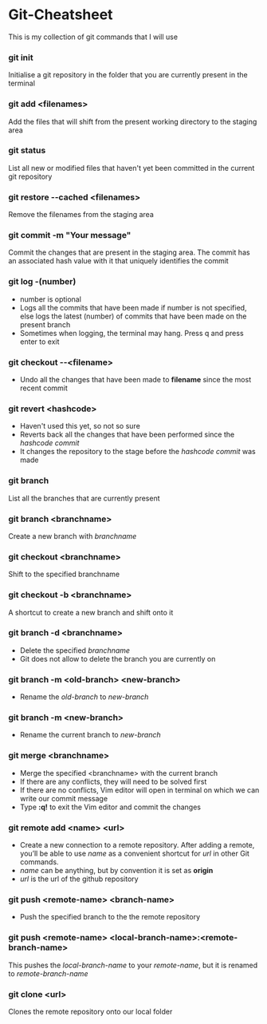 # Git-Cheatsheet
This is my collection of git commands that I will use

### git init
Initialise a git repository in the folder that you are currently present in the terminal

### git add \<filenames\>
Add the files that will shift from the present working directory to the staging area

### git status
List all new or modified files that haven't yet been committed in the current git repository

### git restore --cached \<filenames\>
Remove the filenames from the staging area

### git commit -m "Your message"
Commit the changes that are present in the staging area. The commit has an associated hash value with it that uniquely identifies the commit

### git log -(number)
- number is optional
- Logs all the commits that have been made if number is not specified, else logs the latest (number) of commits that have been made on the present branch
- Sometimes when logging, the terminal may hang. Press q and press enter to exit

### git checkout --\<filename\>
- Undo all the changes that have been made to **filename** since the most recent commit

### git revert \<hashcode\>
- Haven't used this yet, so not so sure
- Reverts back all the changes that have been performed since the *hashcode commit*
- It changes the repository to the stage before the *hashcode commit* was made

### git branch
List all the branches that are currently present

### git branch \<branchname\>
Create a new branch with *branchname*

### git checkout \<branchname\>
Shift to the specified branchname

### git checkout -b \<branchname\>
A shortcut to create a new branch and shift onto it

### git branch -d \<branchname\>
- Delete the specified *branchname*
- Git does not allow to delete the branch you are currently on

### git branch -m \<old-branch\> \<new-branch\>
- Rename the *old-branch* to *new-branch*

### git branch -m \<new-branch\>
- Rename the current branch to *new-branch*

### git merge \<branchname\>
- Merge the specified \<branchname\> with the current branch
- If there are any conflicts, they will need to be solved first 
- If there are no conflicts, Vim editor will open in terminal on which we can write our commit message
- Type **:q!** to exit the Vim editor and commit the changes

### git remote add \<name\> \<url\>
- Create a new connection to a remote repository. After adding a remote, you’ll be able to use *name* as a convenient shortcut for *url* in other Git commands.
- *name* can be anything, but by convention it is set as **origin**
- *url* is the url of the github repository

### git push \<remote-name\> \<branch-name\>
- Push the specified branch to the the remote repository

### git push \<remote-name\> \<local-branch-name\>:\<remote-branch-name\> 
This pushes the *local-branch-name* to your *remote-name*, but it is renamed to *remote-branch-name*

### git clone \<url\>
Clones the remote repository onto our local folder












